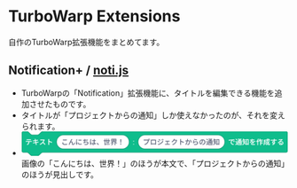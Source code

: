 # TurboWarp Extensions
自作のTurboWarp拡張機能をまとめてます。
## Notification+ / [noti.js](js/noti.js)
- TurboWarpの「Notification」拡張機能に、タイトルを編集できる機能を追加させたものです。
- タイトルが「プロジェクトからの通知」しか使えなかったのが、それを変えられます。
- <img src="./img/noti1.png" alt="テキスト(こんにちは、世界！) : （プロジェクトからの通知）で通知を作成する" title="noti1">画像の「こんにちは、世界！」のほうが本文で、「プロジェクトからの通知」のほうが見出しです。